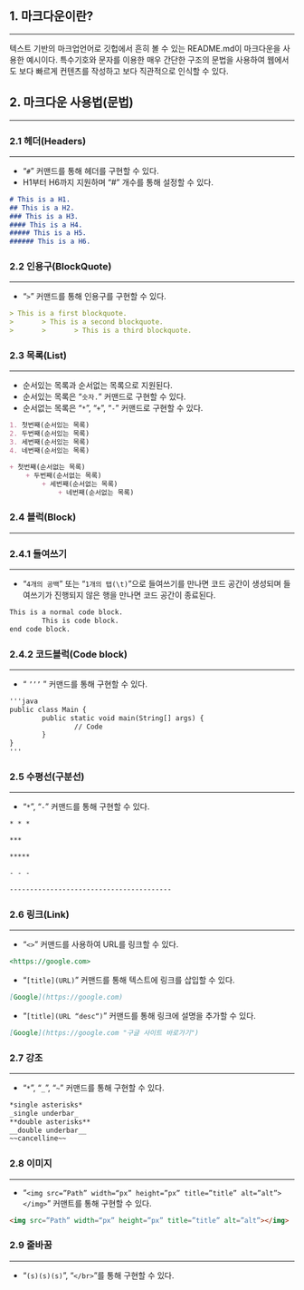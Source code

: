 ## 1. 마크다운이란?

---

텍스트 기반의 마크업언어로  깃헙에서 흔히 볼 수 있는 README.md이 마크다운을 사용한 예시이다. 특수기호와 문자를 이용한 매우 간단한 구조의 문법을 사용하여 웹에서도 보다 빠르게 컨텐츠를 작성하고 보다 직관적으로 인식할 수 있다.

## 2. 마크다운 사용법(문법)

---

### 2.1 헤더(Headers)

---

- “`#`” 커맨드를 통해 헤더를 구현할 수 있다.
- H1부터 H6까지 지원하며 “#” 개수를 통해 설정할 수 있다.

```markdown
# This is a H1.
## This is a H2.
### This is a H3.
#### This is a H4.
##### This is a H5.
###### This is a H6.
```

### 2.2 인용구(BlockQuote)

---

- “`>`” 커맨드를 통해 인용구를 구현할 수 있다.

```markdown
> This is a first blockquote.
>		> This is a second blockquote.
>		>		> This is a third blockquote.
```

### 2.3 목록(List)

---

- 순서있는 목록과 순서없는 목록으로 지원된다.
- 순서있는 목록은 “`숫자.`” 커맨드로 구현할 수 있다.
- 순서없는 목록은 “`*`”, “`+`”, “`-`” 커맨드로 구현할 수 있다.

```markdown
1. 첫번째(순서있는 목록)
2. 두번째(순서있는 목록)
3. 세번째(순서있는 목록)
4. 네번째(순서있는 목록)

+ 첫번째(순서없는 목록)
	+ 두번째(순서없는 목록)
		+ 세번째(순서없는 목록)
			+ 네번째(순서없는 목록)
```

### 2.4 블럭(Block)

---

### 2.4.1 들여쓰기

---

- “`4개의 공백`” 또는 “`1개의 탭(\t)`”으로 들여쓰기를 만나면 코드 공간이 생성되며 들여쓰기가 진행되지 않은 행을 만나면 코드 공간이 종료된다.

```markdown
This is a normal code block.
		This is code block.
end code block.
```

### 2.4.2 코드블럭(Code block)

---

- “ `’’’` ” 커맨드를 통해 구현할 수 있다.

```markdown
'''java
public class Main {
		public static void main(String[] args) {
				// Code
		}
}
'''
```

### 2.5 수평선(구분선)

---

- “`*`”, “`-`” 커맨드를 통해 구현할 수 있다.

```markdown
* * *

***

*****

- - -

----------------------------------------
```

### 2.6 링크(Link)

---

- “`<>`” 커맨드를 사용하여 URL를 링크할 수 있다.

```markdown
<https://google.com>
```

- “`[title](URL)`” 커맨드를 통해 텍스트에 링크를 삽입할 수 있다.

```markdown
[Google](https://google.com)
```

- “`[title](URL “desc“)`” 커맨드를 통해 링크에 설명을 추가할 수 있다.

```markdown
[Google](https://google.com "구글 사이트 바로가기")
```

### 2.7 강조

---

- “`*`”, “`_`”, “`~`” 커맨드를 통해 구현할 수 있다.

```markdown
*single asterisks*
_single underbar_
**double asterisks**
__double underbar__
~~cancelline~~
```

### 2.8 이미지

---

- “`<img src=”Path” width=“px” height=”px” title=”title” alt=”alt”></img>`” 커맨트를 통해 구현할 수 있다.

```markdown
<img src=”Path” width=“px” height=”px” title=”title” alt=”alt”></img>
```

### 2.9 줄바꿈

---

- “`(s)(s)(s)`”, “`</br>`”를 통해 구현할 수 있다.